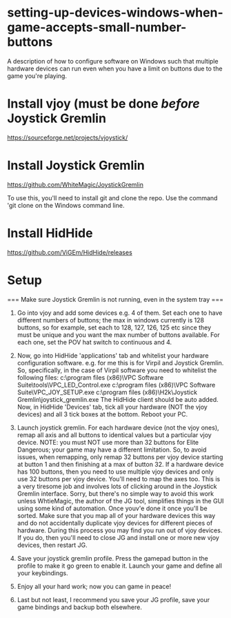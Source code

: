 # setting-up-devices-windows-when-game-accepts-small-number-buttons
A description of how to configure software on Windows such that multiple hardware devices can run even when you have a limit on buttons due to the game you're playing.

# Install vjoy (must be done _before_ Joystick Gremlin
  https://sourceforge.net/projects/vjoystick/

# Install Joystick Gremlin
  https://github.com/WhiteMagic/JoystickGremlin

  To use this, you'll need to install git and clone the repo.
  Use the command 'git clone <insert repo name here for JG> on the Windows command line.
  
# Install HidHide
  https://github.com/ViGEm/HidHide/releases
  
# Setup
  === Make sure Joystick Gremlin is not running, even in the system tray === 
  1) Go into vjoy and add some devices e.g. 4 of them.  Set each one to have different numbers of buttons; the max in windows currently is 128 buttons, so for example, set each to 128, 127, 126, 125 etc since they must be unique and you want the max number of buttons available.
  For each one, set the POV hat switch to continuous and 4.
  
  2) Now, go into HidHide 'applications' tab and whitelist your hardware configuration software.  e.g. for me this is for Virpil and Joystick Gremlin.
  So, specifically, in the case of Virpil software you need to whitelist the following files:
    c:\program files (x86)\VPC Software Suite\tools\VPC_LED_Control.exe
    c:\program files (x86)\VPC Software Suite\VPC_JOY_SETUP.exe
    c:\program files (x86)\H2k\Joystick Gremlin\joystick_gremlin.exe
  The HidHide client should be auto added.
  Now, in HidHide 'Devices' tab, tick all your hardware (NOT the vjoy devices) and all 3 tick boxes at the bottom.
  Reboot your PC.
  
  3) Launch joystick gremlin.  For each hardware device (not the vjoy ones), remap all axis and all buttons to identical values but a particular vjoy device.  NOTE: you must NOT use more than 32 buttons for Elite Dangerous; your game may have a different limitation.  So, to avoid issues, when remapping, only remap 32 buttons per vjoy device starting at button 1 and then finishing at a max of button 32.  If a hardware device has 100 buttons, then you need to use multiple vjoy devices and only use 32 buttons per vjoy device.  You'll need to map the axes too.
  This is a very tiresome job and involves lots of clicking around in the Joystick Gremlin interface.  Sorry, but there's no simple way to avoid this work unless WhtieMagic, the author of the JG tool, simplifies things in the GUI using some kind of automation.  Once youv'e done it once you'll be sorted.
  Make sure that you map all of your hardware devices this way and do not accidentally duplicate vjoy devices for different pieces of hardware.
  During this process you may find you run out of vjoy devices.  If you do, then you'll need to close JG and install one or more new vjoy devices, then restart JG.
  
  4) Save your joystick gremlin profile.
  Press the gamepad button in the profile to make it go green to enable it.
  Launch your game and define all your keybindings.
  
  5) Enjoy all your hard work; now you can game in peace!
  
  6) Last but not least, I recommend you save your JG profile, save your game bindings and backup both elsewhere. 
  
  
  
